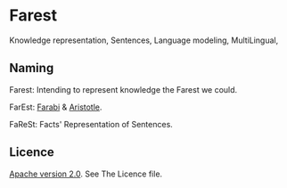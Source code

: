 # Farest
Knowledge representation, Sentences, Language modeling, MultiLingual,

## Naming

Farest: Intending to represent knowledge the Farest we could.

FarEst: [Farabi](http://en.wikipedia.org/wiki/Al-Farabi) & [Aristotle](http://en.wikipedia.org/wiki/Aristotle).

FaReSt: Facts' Representation of Sentences.


## Licence

[Apache version 2.0](https://www.apache.org/licenses/LICENSE-2.0.html). See The Licence file.
